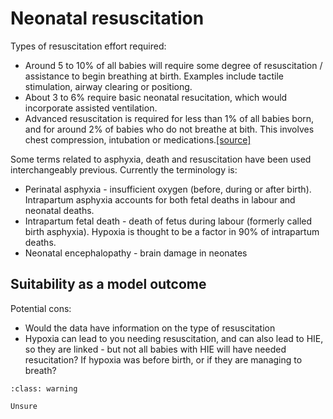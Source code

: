 # Neonatal resuscitation

Types of resuscitation effort required:
* Around 5 to 10% of all babies will require some degree of resuscitation / assistance to begin breathing at birth. Examples include tactile stimulation, airway clearing or positiong.
* About 3 to 6% require basic neonatal resucitation, which would incorporate assisted ventilation.
* Advanced resuscitation is required for less than 1% of all babies born, and for around 2% of babies who do not breathe at bith. This involves chest compression, intubation or medications.[[source]](https://doi.org/10.1016%2Fj.ijgo.2009.07.013)

Some terms related to asphyxia, death and resuscitation have been used interchangeably previous. Currently the terminology is:
* Perinatal asphyxia - insufficient oxygen (before, during or after birth). Intrapartum asphyxia accounts for both fetal deaths in labour and neonatal deaths.
* Intrapartum fetal death - death of fetus during labour (formerly called birth asphyxia). Hypoxia is thought to be a factor in 90% of intrapartum deaths.
* Neonatal encephalopathy - brain damage in neonates

## Suitability as a model outcome

Potential cons:
* Would the data have information on the type of resuscitation
* Hypoxia can lead to you needing resuscitation, and can also lead to HIE, so they are linked - but not all babies with HIE will have needed resucitation? If hypoxia was before birth, or if they are managing to breath?

`````{admonition} Potentially suitable
:class: warning

Unsure
`````